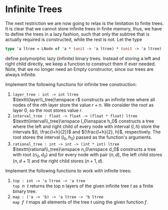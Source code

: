 # Infinite Trees
The next restriction we are now going to relax is the limitation to finite trees. It is clear that we cannot store infinite trees in finite memory, thus, we have to define the trees in a lazy fashion, such that only the subtree that is actually required is constructed, while the rest is not. Let the type

```ocaml
type 'a ltree = LNode of 'a * (unit -> 'a ltree) * (unit -> 'a ltree)
```

define polymorphic lazy (infinite) binary trees. Instead of storing a left and right child directly, we keep a function to construct them if ever needed. Note, that we no longer need an Empty constructor, since our trees are always infinite.

Implement the following functions for infinite tree construction:

1. `layer_tree : int -> int ltree`  
    $\texttt{layer\\_tree}\enspace r$ constructs an infinite tree where all nodes of the $n$th layer store the value $r+n$. We consider the root as layer $0$, so the root stores value $r$.
2. `interval_tree : float -> float -> (float * float) ltree`  
    $\texttt{interval\\_tree}\enspace l_0\enspace h_0$ constructs a tree where the left and right child of every node with interval $(l,h)$ store the intervals $(l, \frac{l+h}{2})$ and $(\frac{l+h}{2}, h)$, respectively. The root stores the interval $(l_0​,h_0)$ passed as the function's arguments.
3. `rational_tree : int -> int -> (int * int) ltree`  
    $\texttt{rational\\_tree}\enspace n_0\enspace d_0$ constructs a tree with root $(n_0,d_0)$ and for every node with pair $(n,d)$, the left child stores $(n,d+1)$ and the right child stores $(n+1,d)$.

Implement the following functions to work with infinite trees:

1. `top : int -> 'a ltree -> 'a tree`  
    $\texttt{top}\enspace n\enspace t$ returns the top $n$ layers of the given infinite tree $t$ as a finite binary tree.
2. `map : ('a -> 'b) -> 'a ltree -> 'b ltree`  
    $\texttt{map}\enspace f\enspace t$ maps all elements of the tree $t$ using the given function $f$.